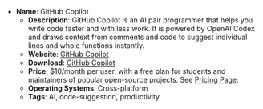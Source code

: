 - **Name**: GitHub Copilot
  - **Description**: GitHub Copilot is an AI pair programmer that helps you write code faster and with less work. It is powered by OpenAI Codex and draws context from comments and code to suggest individual lines and whole functions instantly.
  - **Website**: [GitHub Copilot](https://github.com/features/copilot)
  - **Download**: [GitHub Copilot](https://github.com/features/copilot)
  - **Price**: $10/month per user, with a free plan for students and maintainers of popular open-source projects. See [Pricing Page](https://github.com/features/copilot#pricing).
  - **Operating Systems**: Cross-platform
  - **Tags**: AI, code-suggestion, productivity
